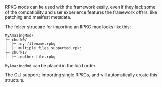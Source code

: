 RPKG mods can be used with the framework easily, even if they lack some of the compatibility and user experience features the framework offers, like patching and manifest metadata.

The folder structure for importing an RPKG mod looks like this:
```
MyAmazingMod/
├─ chunk0/
│  ├─ any filename.rpkg
│  ├─ multiple files supported.rpkg
├─ chunk1/
│  ├─ another file.rpkg
```

`MyAmazingMod` can be placed in the load order.

The GUI supports importing single RPKGs, and will automatically create this structure.